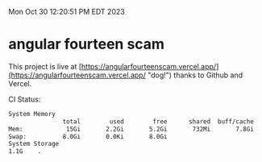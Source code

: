 Mon Oct 30 12:20:51 PM EDT 2023

# angular fourteen scam


This project is live at [https://angularfourteenscam.vercel.app/](https://angularfourteenscam.vercel.app/ "dog!") thanks to Github and Vercel.

CI Status: 

```bash
System Memory
               total        used        free      shared  buff/cache   available
Mem:            15Gi       2.2Gi       5.2Gi       732Mi       7.8Gi        11Gi
Swap:          8.0Gi       0.0Ki       8.0Gi
System Storage
1.1G	.
